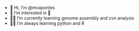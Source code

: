 - 👋 Hi, I’m @mvapontes
- 👀 I’m interested in 🍄
- 🧑‍💻 I’m currently learning genome assembly and cvn analysis
- 🕵️‍♀️ I’m always learning python and R

<!---
mvapontes/mvapontes is a ✨ special ✨ repository because its `README.md` (this file) appears on your GitHub profile.
You can click the Preview link to take a look at your changes.
--->
